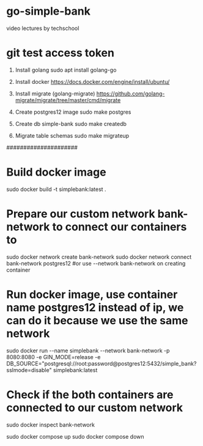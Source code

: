 # go-simple-bank
video lectures by techschool
# git test access token

1. Install golang
sudo apt install golang-go

1. Install docker
https://docs.docker.com/engine/install/ubuntu/

2. Install migrate (golang-migrate)
https://github.com/golang-migrate/migrate/tree/master/cmd/migrate

3. Create postgres12 image
sudo make postgres

4. Create db simple-bank
sudo make createdb

5. Migrate table schemas
sudo make migrateup

#####################
# Build docker image #
sudo docker build -t simplebank:latest .

# Prepare our custom network bank-network to connect our containers to
sudo docker network create bank-network
sudo docker network connect bank-network postgres12   #or use --network bank-network on creating container

# Run docker image, use container name postgres12 instead of ip, we can do it because we use the same network
sudo docker run --name simplebank --network bank-network -p 8080:8080 -e GIN_MODE=release -e DB_SOURCE="postgresql://root:password@postgres12:5432/simple_bank?sslmode=disable" simplebank:latest

# Check if the both containers are connected to our custom network
sudo docker inspect bank-network

sudo docker compose up
sudo docker compose down
